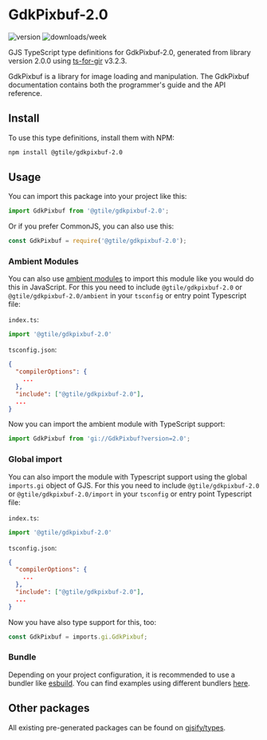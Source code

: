 
# GdkPixbuf-2.0

![version](https://img.shields.io/npm/v/@gtile/gdkpixbuf-2.0)
![downloads/week](https://img.shields.io/npm/dw/@gtile/gdkpixbuf-2.0)


GJS TypeScript type definitions for GdkPixbuf-2.0, generated from library version 2.0.0 using [ts-for-gir](https://github.com/gjsify/ts-for-gir) v3.2.3.

GdkPixbuf is a library for image loading and manipulation. The GdkPixbuf documentation contains both the programmer's guide and the API reference.

## Install

To use this type definitions, install them with NPM:
```bash
npm install @gtile/gdkpixbuf-2.0
```

## Usage

You can import this package into your project like this:
```ts
import GdkPixbuf from '@gtile/gdkpixbuf-2.0';
```

Or if you prefer CommonJS, you can also use this:
```ts
const GdkPixbuf = require('@gtile/gdkpixbuf-2.0');
```

### Ambient Modules

You can also use [ambient modules](https://github.com/gjsify/ts-for-gir/tree/main/packages/cli#ambient-modules) to import this module like you would do this in JavaScript.
For this you need to include `@gtile/gdkpixbuf-2.0` or `@gtile/gdkpixbuf-2.0/ambient` in your `tsconfig` or entry point Typescript file:

`index.ts`:
```ts
import '@gtile/gdkpixbuf-2.0'
```

`tsconfig.json`:
```json
{
  "compilerOptions": {
    ...
  },
  "include": ["@gtile/gdkpixbuf-2.0"],
  ...
}
```

Now you can import the ambient module with TypeScript support: 

```ts
import GdkPixbuf from 'gi://GdkPixbuf?version=2.0';
```

### Global import

You can also import the module with Typescript support using the global `imports.gi` object of GJS.
For this you need to include `@gtile/gdkpixbuf-2.0` or `@gtile/gdkpixbuf-2.0/import` in your `tsconfig` or entry point Typescript file:

`index.ts`:
```ts
import '@gtile/gdkpixbuf-2.0'
```

`tsconfig.json`:
```json
{
  "compilerOptions": {
    ...
  },
  "include": ["@gtile/gdkpixbuf-2.0"],
  ...
}
```

Now you have also type support for this, too:

```ts
const GdkPixbuf = imports.gi.GdkPixbuf;
```

### Bundle

Depending on your project configuration, it is recommended to use a bundler like [esbuild](https://esbuild.github.io/). You can find examples using different bundlers [here](https://github.com/gjsify/ts-for-gir/tree/main/examples).

## Other packages

All existing pre-generated packages can be found on [gjsify/types](https://github.com/gjsify/types).

